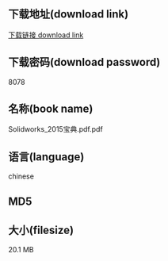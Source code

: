 ## 下载地址(download link)
[下载链接 download link](https://tutu365.netlify.app/?s=Solidworks_2015%E5%AE%9D%E5%85%B8.pdf)

## 下载密码(download password)
8078

## 名称(book name)
Solidworks_2015宝典.pdf.pdf

## 语言(language)
chinese

## MD5


## 大小(filesize)
20.1 MB
